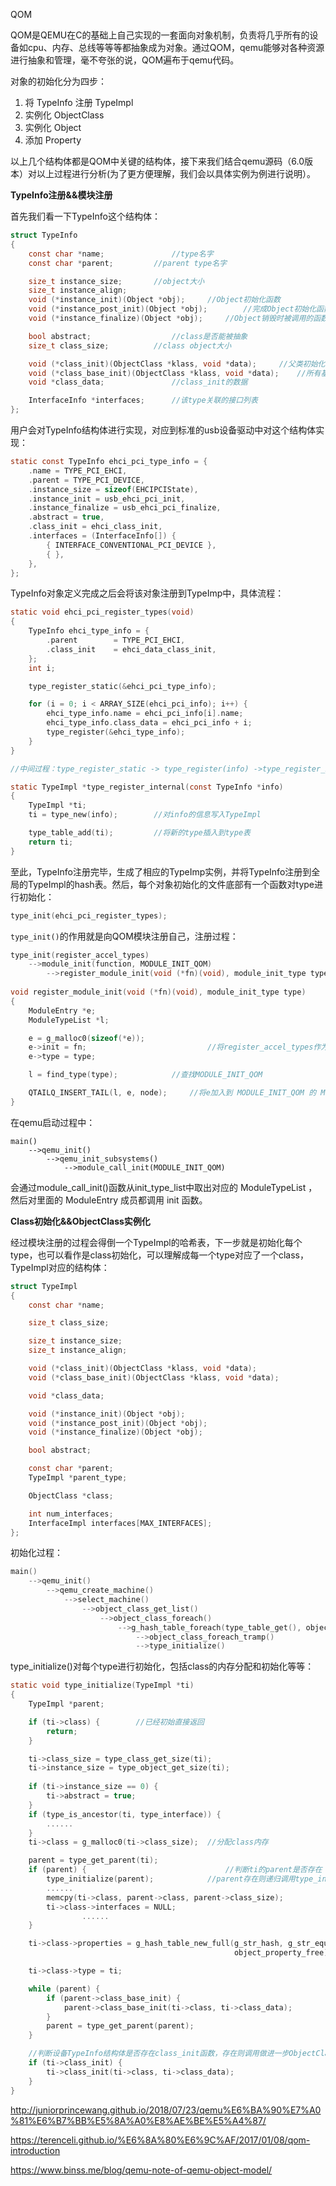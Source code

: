 QOM

QOM是QEMU在C的基础上自己实现的一套面向对象机制，负责将几乎所有的设备如cpu、内存、总线等等等都抽象成为对象。通过QOM，qemu能够对各种资源进行抽象和管理，毫不夸张的说，QOM遍布于qemu代码。

对象的初始化分为四步：

1. 将 TypeInfo 注册 TypeImpl
2. 实例化 ObjectClass
3. 实例化 Object
4. 添加 Property

以上几个结构体都是QOM中关键的结构体，接下来我们结合qemu源码（6.0版本）对以上过程进行分析(为了更方便理解，我们会以具体实例为例进行说明）。

**TypeInfo注册&&模块注册**

首先我们看一下TypeInfo这个结构体：

```c
struct TypeInfo
{
    const char *name;				//type名字
    const char *parent;			//parent type名字

    size_t instance_size;		//object大小
    size_t instance_align;	
    void (*instance_init)(Object *obj);		//Object初始化函数
    void (*instance_post_init)(Object *obj);		//完成Object初始化函数，在instance_init之后
    void (*instance_finalize)(Object *obj);		//Object销毁时被调用的函数

    bool abstract;					//class是否能被抽象
    size_t class_size;			//class object大小

    void (*class_init)(ObjectClass *klass, void *data);		//父类初始化完成后被调用重写函数
    void (*class_base_init)(ObjectClass *klass, void *data);	//所有基类初始化
    void *class_data;				//class_init的数据

    InterfaceInfo *interfaces;		//该type关联的接口列表
};
```

用户会对TypeInfo结构体进行实现，对应到标准的usb设备驱动中对这个结构体实现：

```c
static const TypeInfo ehci_pci_type_info = {
    .name = TYPE_PCI_EHCI,
    .parent = TYPE_PCI_DEVICE,
    .instance_size = sizeof(EHCIPCIState),
    .instance_init = usb_ehci_pci_init,
    .instance_finalize = usb_ehci_pci_finalize,
    .abstract = true,
    .class_init = ehci_class_init,
    .interfaces = (InterfaceInfo[]) {
        { INTERFACE_CONVENTIONAL_PCI_DEVICE },
        { },
    },
};
```

TypeInfo对象定义完成之后会将该对象注册到TypeImp中，具体流程：

```c
static void ehci_pci_register_types(void)
{
    TypeInfo ehci_type_info = {
        .parent        = TYPE_PCI_EHCI,
        .class_init    = ehci_data_class_init,
    };
    int i;

    type_register_static(&ehci_pci_type_info);

    for (i = 0; i < ARRAY_SIZE(ehci_pci_info); i++) {
        ehci_type_info.name = ehci_pci_info[i].name;
        ehci_type_info.class_data = ehci_pci_info + i;
        type_register(&ehci_type_info);
    }
}

//中间过程：type_register_static -> type_register(info) ->type_register_internal(info)

static TypeImpl *type_register_internal(const TypeInfo *info)
{
    TypeImpl *ti;
    ti = type_new(info);		//对info的信息写入TypeImpl

    type_table_add(ti);			//将新的type插入到type表
    return ti;
}
```

至此，TypeInfo注册完毕，生成了相应的TypeImp实例，并将TypeInfo注册到全局的TypeImpl的hash表。然后，每个对象初始化的文件底部有一个函数对type进行初始化：

```c
type_init(ehci_pci_register_types);
```

`type_init()`的作用就是向QOM模块注册自己，注册过程：

```c
type_init(register_accel_types)
	-->module_init(function, MODULE_INIT_QOM)
		-->register_module_init(void (*fn)(void), module_init_type type)
  
void register_module_init(void (*fn)(void), module_init_type type)
{
    ModuleEntry *e;
    ModuleTypeList *l;

    e = g_malloc0(sizeof(*e));	
    e->init = fn;							//将register_accel_types作为模块入口初始化函数
    e->type = type;						

    l = find_type(type);			//查找MODULE_INIT_QOM

    QTAILQ_INSERT_TAIL(l, e, node);		//将e加入到 MODULE_INIT_QOM 的 ModuleTypeList 中
}
```

在qemu启动过程中：

```
main()
	-->qemu_init()
		-->qemu_init_subsystems()
			-->module_call_init(MODULE_INIT_QOM)
```

会通过module_call_init()函数从init_type_list中取出对应的 ModuleTypeList ，然后对里面的 ModuleEntry 成员都调用 init 函数。

**Class初始化&&ObjectClass实例化**

经过模块注册的过程会得倒一个TypeImpl的哈希表，下一步就是初始化每个type，也可以看作是class初始化，可以理解成每一个type对应了一个class，TypeImpl对应的结构体：

```c
struct TypeImpl
{
    const char *name;

    size_t class_size;

    size_t instance_size;
    size_t instance_align;

    void (*class_init)(ObjectClass *klass, void *data);
    void (*class_base_init)(ObjectClass *klass, void *data);

    void *class_data;

    void (*instance_init)(Object *obj);
    void (*instance_post_init)(Object *obj);
    void (*instance_finalize)(Object *obj);

    bool abstract;

    const char *parent;
    TypeImpl *parent_type;

    ObjectClass *class;

    int num_interfaces;
    InterfaceImpl interfaces[MAX_INTERFACES];
};
```

初始化过程：

```c
main()
	-->qemu_init()
		-->qemu_create_machine()
			-->select_machine()
				-->object_class_get_list()
					-->object_class_foreach()
						-->g_hash_table_foreach(type_table_get(), object_class_foreach_tramp, &data)
							-->object_class_foreach_tramp()
							-->type_initialize()
```

type_initialize()对每个type进行初始化，包括class的内存分配和初始化等等：

```c
static void type_initialize(TypeImpl *ti)
{
    TypeImpl *parent;

    if (ti->class) {		//已经初始直接返回
        return;
    }

    ti->class_size = type_class_get_size(ti);
    ti->instance_size = type_object_get_size(ti);
  
    if (ti->instance_size == 0) {
        ti->abstract = true;
    }
    if (type_is_ancestor(ti, type_interface)) {
        ......
    }
    ti->class = g_malloc0(ti->class_size);	//分配class内存

    parent = type_get_parent(ti);
    if (parent) {								//判断ti的parent是否存在
        type_initialize(parent);			//parent存在则递归调用type_initialize对其进行初始化
        ......
        memcpy(ti->class, parent->class, parent->class_size);
        ti->class->interfaces = NULL;
				......
    }

    ti->class->properties = g_hash_table_new_full(g_str_hash, g_str_equal, NULL,
                                                  object_property_free);

    ti->class->type = ti;

    while (parent) {
        if (parent->class_base_init) {
            parent->class_base_init(ti->class, ti->class_data);
        }
        parent = type_get_parent(parent);
    }

  	//判断设备TypeInfo结构体是否存在class_init函数，存在则调用做进一步ObjectClass初始化
    if (ti->class_init) {
        ti->class_init(ti->class, ti->class_data);
    }
}
```

http://juniorprincewang.github.io/2018/07/23/qemu%E6%BA%90%E7%A0%81%E6%B7%BB%E5%8A%A0%E8%AE%BE%E5%A4%87/

https://terenceli.github.io/%E6%8A%80%E6%9C%AF/2017/01/08/qom-introduction

https://www.binss.me/blog/qemu-note-of-qemu-object-model/
